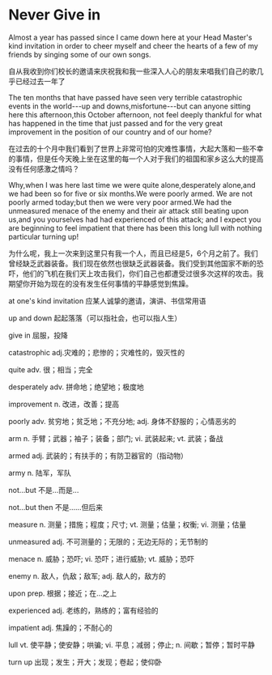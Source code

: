 # Never Give in

Almost a year has passed since I came down here at your Head Master's kind invitation in order to cheer myself and cheer the hearts of a few of my friends by singing some of our own songs.

自从我收到你们校长的邀请来庆祝我和我一些深入人心的朋友来唱我们自己的歌几乎已经过去一年了

The ten months that have passed have seen very terrible catastrophic events in the world---up and downs,misfortune---but can anyone sitting here this afternoon,this October afternoon, not feel deeply thankful for what has happened in the time that just passed and for the very great improvement in the position of our country and of our home?

在过去的十个月中我们看到了世界上非常可怕的灾难性事情，大起大落和一些不幸的事情，但是任今天晚上坐在这里的每一个人对于我们的祖国和家乡这么大的提高没有任何感激之情吗？

Why,when I was here last time we were quite alone,desperately alone,and we had been so for five or six months.We were poorly armed. We are not poorly armed today;but then we were very poor armed.We had the unmeasured menace of the enemy and their air attack still beating upon us,and you yourselves had had experienced of this attack; and I expect you are beginning to feel impatient that there has been this long lull with nothing particular turning up!

为什么呢，我上一次来到这里只有我一个人，而且已经是5，6个月之前了。我们曾经缺乏武器装备。我们现在依然也很缺乏武器装备。我们受到其他国家不断的恐吓，他们的飞机在我们天上攻击我们，你们自己也都遭受过很多次这样的攻击。我期望你开始为现在的没有发生任何事情的平静感觉到焦躁。

at one's kind invitation 应某人诚挚的邀请，演讲、书信常用语

up and down 起起落落（可以指社会，也可以指人生）

give in 屈服，投降

catastrophic adj.灾难的；悲惨的；灾难性的，毁灭性的

quite adv. 很；相当；完全

desperately adv. 拼命地；绝望地；极度地

improvement n. 改进，改善；提高

poorly adv. 贫穷地；贫乏地；不充分地; adj. 身体不舒服的；心情恶劣的

arm n. 手臂；武器；袖子；装备；部门; vi. 武装起来; vt. 武装；备战

armed adj. 武装的；有扶手的；有防卫器官的（指动物）

army n. 陆军，军队
 
not...but 不是...而是...

not...but then 不是……但后来

measure n. 测量；措施；程度；尺寸; vt. 测量；估量；权衡; vi. 测量；估量

unmeasured adj. 不可测量的；无限的；无边无际的；无节制的

menace n. 威胁；恐吓; vi. 恐吓；进行威胁; vt. 威胁；恐吓

enemy n. 敌人，仇敌；敌军; adj. 敌人的，敌方的

upon prep. 根据；接近；在…之上

experienced adj. 老练的，熟练的；富有经验的

impatient adj. 焦躁的；不耐心的

lull vt. 使平静；使安静；哄骗; vi. 平息；减弱；停止; n. 间歇；暂停；暂时平静

turn up 出现；发生；开大；发现；卷起；使仰卧